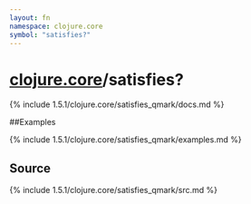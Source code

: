```yaml
---
layout: fn
namespace: clojure.core
symbol: "satisfies?"
---
```


# [clojure.core](../)/satisfies?

{% include 1.5.1/clojure.core/satisfies_qmark/docs.md %}

##Examples

{% include 1.5.1/clojure.core/satisfies_qmark/examples.md %}
## Source
{% include 1.5.1/clojure.core/satisfies_qmark/src.md %}

